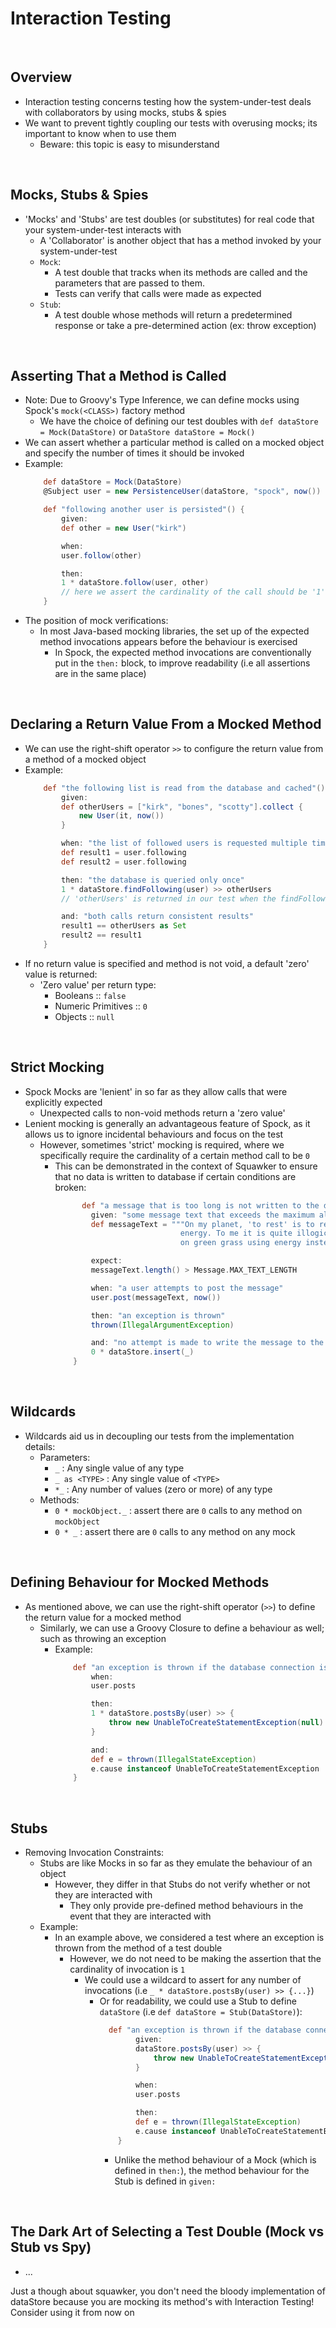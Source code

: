# Interaction Testing

<br>

## Overview
* Interaction testing concerns testing how the system-under-test deals with collaborators by using mocks, stubs & spies
* We want to prevent tightly coupling our tests with overusing mocks; its important to know when to use them
    * Beware: this topic is easy to misunderstand

<br>

## Mocks, Stubs & Spies
* 'Mocks' and 'Stubs' are test doubles (or substitutes) for real code that your system-under-test interacts with
    * A 'Collaborator' is another object that has a method invoked by your system-under-test
    * `Mock`:
        * A test double that tracks when its methods are called and the parameters that are passed to them.
        * Tests can verify that calls were made as expected
    * `Stub`:
        * A test double whose methods will return a predetermined response or take a pre-determined action (ex: throw exception)

<br>

## Asserting That a Method is Called
* Note: Due to Groovy's Type Inference, we can define mocks using Spock's `mock(<CLASS>)` factory method
    * We have the choice of defining our test doubles with `def dataStore = Mock(DataStore)` or `DataStore dataStore = Mock()`
* We can assert whether a particular method is called on a mocked object and specify the number of times it should be invoked
* Example:
    ```groovy
        def dataStore = Mock(DataStore)
        @Subject user = new PersistenceUser(dataStore, "spock", now())

        def "following another user is persisted"() {
            given:
            def other = new User("kirk")

            when:
            user.follow(other)

            then:
            1 * dataStore.follow(user, other)
            // here we assert the cardinality of the call should be '1'
        }
    ```
* The position of mock verifications:
    * In most Java-based mocking libraries, the set up of the expected method invocations appears before the behaviour is exercised
        * In Spock, the expected method invocations are conventionally put in the `then:` block, to improve readability (i.e all assertions are in the same place)

<br>

## Declaring a Return Value From a Mocked Method
* We can use the right-shift operator `>>` to configure the return value from a method of a mocked object
* Example:
    ```groovy
        def "the following list is read from the database and cached"() {
            given:
            def otherUsers = ["kirk", "bones", "scotty"].collect {
                new User(it, now())
            }

            when: "the list of followed users is requested multiple times"
            def result1 = user.following
            def result2 = user.following

            then: "the database is queried only once"
            1 * dataStore.findFollowing(user) >> otherUsers
            // 'otherUsers' is returned in our test when the findFollowing() method is called w/ 'user'

            and: "both calls return consistent results"
            result1 == otherUsers as Set
            result2 == result1
        }    
    ```
* If no return value is specified and method is not void, a default 'zero' value is returned:
    * 'Zero value' per return type:
        * Booleans :: `false`
        * Numeric Primitives :: `0`
        * Objects :: `null`

<br>

## Strict Mocking
* Spock Mocks are 'lenient' in so far as they allow calls that were explicitly expected
    * Unexpected calls to non-void methods return a 'zero value'
* Lenient mocking is generally an advantageous feature of Spock, as it allows us to ignore incidental behaviours and focus on the test
    * However, sometimes 'strict' mocking is required, where we specifically require the cardinality of a certain method call to be `0`
        * This can be demonstrated in the context of Squawker to ensure that no data is written to database if certain conditions are broken:
            ```groovy
                  def "a message that is too long is not written to the database"() {
                    given: "some message text that exceeds the maximum allowed length"
                    def messageText = """On my planet, 'to rest' is to rest, to cease using
                                        energy. To me it is quite illogical to run up and down
                                        on green grass using energy instead of saving it."""

                    expect:
                    messageText.length() > Message.MAX_TEXT_LENGTH

                    when: "a user attempts to post the message"
                    user.post(messageText, now())

                    then: "an exception is thrown"
                    thrown(IllegalArgumentException)

                    and: "no attempt is made to write the message to the database"
                    0 * dataStore.insert(_)
                }
            ```

<br>

## Wildcards
* Wildcards aid us in decoupling our tests from the implementation details:
    * Parameters:
        * `_` : Any single value of any type
        * `_ as <TYPE>` : Any single value of `<TYPE>`
        * `*_` : Any number of values (zero or more) of any type
    * Methods:
        * `0 * mockObject._` : assert there are `0` calls to any method on `mockObject`
        * `0 * _` : assert there are `0` calls to any method on any mock

<br>

## Defining Behaviour for Mocked Methods
* As mentioned above, we can use the right-shift operator (`>>`) to define the return value for a mocked method
    * Similarly, we can use a Groovy Closure to define a behaviour as well; such as throwing an exception
        * Example:
            ```groovy
                def "an exception is thrown if the database connection is stale"() {
                    when:
                    user.posts

                    then:
                    1 * dataStore.postsBy(user) >> {
                        throw new UnableToCreateStatementException(null)
                    }

                    and:
                    def e = thrown(IllegalStateException)
                    e.cause instanceof UnableToCreateStatementException
                }
            ```

<br>

## Stubs
* Removing Invocation Constraints:
    * Stubs are like Mocks in so far as they emulate the behaviour of an object
        * However, they differ in that Stubs do not verify whether or not they are interacted with
            * They only provide pre-defined method behaviours in the event that they are interacted with
    * Example:
        * In an example above, we considered a test where an exception is thrown from the method of a test double
            * However, we do not need to be making the assertion that the cardinality of invocation is `1`
                * We could use a wildcard to assert for any number of invocations (i.e `_ * dataStore.postsBy(user) >> {...}`)
                    * Or for readability, we could use a Stub to define `dataStore` (i.e `def dataStore = Stub(DataStore)`):
                        ```groovy
                          def "an exception is thrown if the database connection is stale"() {
                                given:
                                dataStore.postsBy(user) >> {
                                    throw new UnableToCreateStatementException(null)
                                }

                                when:
                                user.posts

                                then:
                                def e = thrown(IllegalStateException)
                                e.cause instanceof UnableToCreateStatementException
                            }
                        ```
                        * Unlike the method behaviour of a Mock (which is defined in `then:`), the method behaviour for the Stub is defined in `given:`

<br>

## The Dark Art of Selecting a Test Double (Mock vs Stub vs Spy)
* ...



Just a though about squawker, you don't need the bloody implementation of dataStore because you are mocking its method's with Interaction Testing!
Consider using it from now on